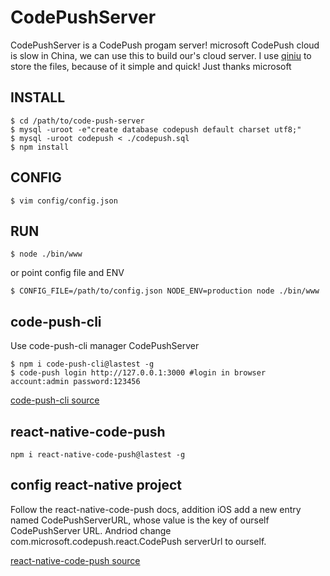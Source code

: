 # CodePushServer

CodePushServer is a CodePush progam server! microsoft CodePush cloud is slow in China, we can use this to build our's cloud server. I use [qiniu](http://www.qiniu.com/) to store the files, because of it simple and quick! Just thanks microsoft

## INSTALL

```shell
$ cd /path/to/code-push-server
$ mysql -uroot -e"create database codepush default charset utf8;"
$ mysql -uroot codepush < ./codepush.sql
$ npm install
```

## CONFIG
```shell
$ vim config/config.json
```

## RUN

```shell
$ node ./bin/www
```

or point config file and ENV

```shell
$ CONFIG_FILE=/path/to/config.json NODE_ENV=production node ./bin/www
```

## code-push-cli 
Use code-push-cli manager CodePushServer

```shell
$ npm i code-push-cli@lastest -g
$ code-push login http://127.0.0.1:3000 #login in browser account:admin password:123456
```

[code-push-cli source](https://github.com/Microsoft/code-push)

## react-native-code-push

```shell
npm i react-native-code-push@lastest -g
```

## config react-native project
Follow the react-native-code-push docs, addition iOS add a new entry named CodePushServerURL, whose value is the key of ourself CodePushServer URL. Andriod change com.microsoft.codepush.react.CodePush serverUrl to ourself.

[react-native-code-push source](https://github.com/Microsoft/react-native-code-push)



